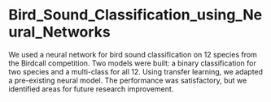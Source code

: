 # Bird_Sound_Classification_using_Neural_Networks
 We used a neural network for bird sound classification on 12 species from the Birdcall competition. Two models were built: a binary classification for two species and a multi-class for all 12. Using transfer learning, we adapted a pre-existing neural model. The performance was satisfactory, but we identified areas for future research improvement.
